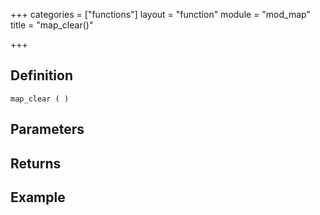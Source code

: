 +++
categories = ["functions"]
layout = "function"
module = "mod_map"
title = "map_clear()"

+++

## Definition

    map_clear ( )

## Parameters

## Returns

## Example
